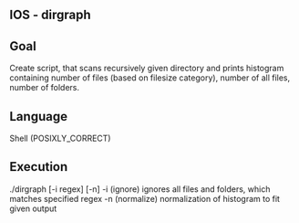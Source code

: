 ## IOS - dirgraph

## Goal
Create script, that scans recursively given directory and prints histogram containing number of files (based on filesize category), number of all files, number of folders.

## Language
Shell (POSIXLY_CORRECT)

## Execution
./dirgraph \[-i regex\] \[-n\] <directory>
-i (ignore) ignores all files and folders, which matches specified regex
-n (normalize) normalization of histogram to fit given output
